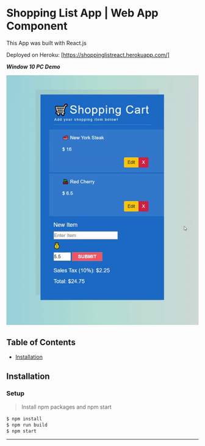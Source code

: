 # Shopping List App | Web App Component

This App was built with React.js


Deployed on Heroku: [https://shoppinglistreact.herokuapp.com/]



***Window 10 PC Demo***

<img src="https://github.com/jeffylau50/ShoppingListApp/blob/master/Demo/shoplistDemo.gif"/>


## Table of Contents

- [Installation](#installation)

## Installation  
  
### Setup

> Install npm packages and npm start

```shell
$ npm install
$ npm run build
$ npm start

```

---




